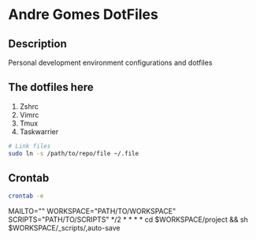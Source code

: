 # Andre Gomes DotFiles

## Description
Personal development environment configurations and dotfiles

## The dotfiles here
1. Zshrc
2. Vimrc
3. Tmux
3. Taskwarrier

```bash
# Link files
sudo ln -s /path/to/repo/file ~/.file
```

## Crontab
```bash
crontab -e
```
MAILTO=""
WORKSPACE="PATH/TO/WORKSPACE"
SCRIPTS="PATH/TO/SCRIPTS"
*/2 * * * * cd $WORKSPACE/project && sh $WORKSPACE/_scripts/,auto-save
